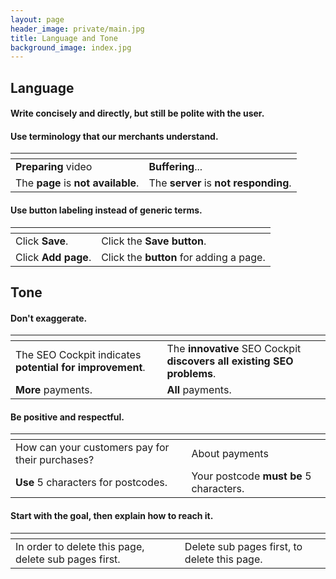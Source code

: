 ```yaml
---
layout: page
header_image: private/main.jpg
title: Language and Tone
background_image: index.jpg
---
```


## Language

#### Write concisely and directly, but still be polite with the user.

#### Use terminology that our merchants understand.

| <i class="fas fa-check-square fa-lg" style="color:green"></i> | <i class="fas fa-times fa-lg" style="color:Tomato"></i>  |
|---------------|---------------|
| **Preparing** video | **Buffering**... |
| The **page** is **not available**. | The **server** is **not responding**.|

#### Use button labeling instead of generic terms.

| <i class="fas fa-check-square fa-lg" style="color:green"></i> | <i class="fas fa-times fa-lg" style="color:Tomato"></i>  |
|---------------|---------------|
| Click **Save**. | Click the **Save button**.|
| Click **Add page**. | Click the **button** for adding a page.|


## Tone

#### Don't exaggerate.

| <i class="fas fa-check-square fa-lg" style="color:green"></i> | <i class="fas fa-times fa-lg" style="color:Tomato"></i>  |
|---------------|---------------|
|  The SEO Cockpit indicates **potential for improvement**.| The **innovative** SEO Cockpit **discovers all existing SEO problems**. |
| **More** payments.| **All** payments.|

#### Be positive and respectful.

| <i class="fas fa-check-square fa-lg" style="color:green"></i> | <i class="fas fa-times fa-lg" style="color:Tomato"></i>  |
|---------------|---------------|
|  How can your customers pay for their purchases? | About payments |
|  **Use** 5 characters for postcodes.| Your postcode **must be** 5 characters. |

#### Start with the goal, then explain how to reach it.

| <i class="fas fa-check-square fa-lg" style="color:green"></i> | <i class="fas fa-times fa-lg" style="color:Tomato"></i>  |
|---------------|---------------|
|  In order to delete this page, delete sub pages first. | Delete sub pages first, to delete this page. |
